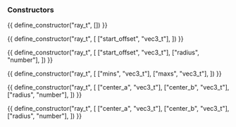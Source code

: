 ### **Constructors**

{{ define_constructor("ray_t", []) }}

{{ define_constructor("ray_t", [
    ["start_offset", "vec3_t"],
]) }}

{{ define_constructor("ray_t", [
    ["start_offset", "vec3_t"],
    ["radius", "number"],
]) }}

{{ define_constructor("ray_t", [
    ["mins", "vec3_t"],
    ["maxs", "vec3_t"],
]) }}

{{ define_constructor("ray_t", [
    ["center_a", "vec3_t"],
    ["center_b", "vec3_t"],
    ["radius", "number"],
]) }}

{{ define_constructor("ray_t", [
    ["center_a", "vec3_t"],
    ["center_b", "vec3_t"],
    ["radius", "number"],
]) }}